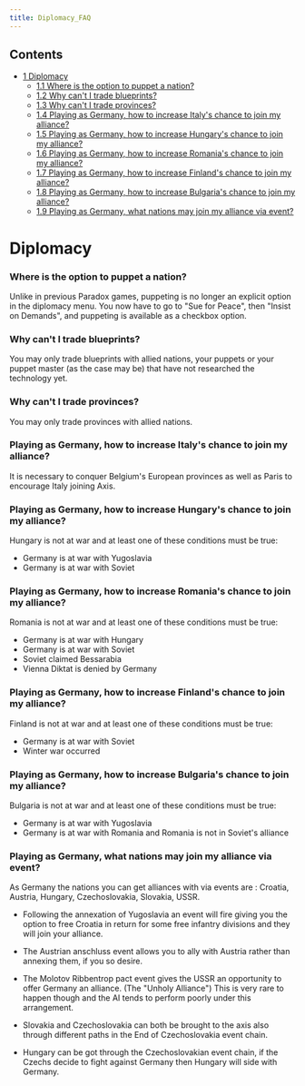```yaml
---
title: Diplomacy_FAQ
---
```

 Contents
--------

*   [1 Diplomacy](#Diplomacy)
    *   [1.1 Where is the option to puppet a nation?](#Where_is_the_option_to_puppet_a_nation.3F)
    *   [1.2 Why can't I trade blueprints?](#Why_can.27t_I_trade_blueprints.3F)
    *   [1.3 Why can't I trade provinces?](#Why_can.27t_I_trade_provinces.3F)
    *   [1.4 Playing as Germany, how to increase Italy's chance to join my alliance?](#Playing_as_Germany.2C_how_to_increase_Italy.27s_chance_to_join_my_alliance.3F)
    *   [1.5 Playing as Germany, how to increase Hungary's chance to join my alliance?](#Playing_as_Germany.2C_how_to_increase_Hungary.27s_chance_to_join_my_alliance.3F)
    *   [1.6 Playing as Germany, how to increase Romania's chance to join my alliance?](#Playing_as_Germany.2C_how_to_increase_Romania.27s_chance_to_join_my_alliance.3F)
    *   [1.7 Playing as Germany, how to increase Finland's chance to join my alliance?](#Playing_as_Germany.2C_how_to_increase_Finland.27s_chance_to_join_my_alliance.3F)
    *   [1.8 Playing as Germany, how to increase Bulgaria's chance to join my alliance?](#Playing_as_Germany.2C_how_to_increase_Bulgaria.27s_chance_to_join_my_alliance.3F)
    *   [1.9 Playing as Germany, what nations may join my alliance via event?](#Playing_as_Germany.2C_what_nations_may_join_my_alliance_via_event.3F)

Diplomacy
=========

### Where is the option to puppet a nation?

Unlike in previous Paradox games, puppeting is no longer an explicit option in the diplomacy menu. You now have to go to "Sue for Peace", then "Insist on Demands", and puppeting is available as a checkbox option.

### Why can't I trade blueprints?

You may only trade blueprints with allied nations, your puppets or your puppet master (as the case may be) that have not researched the technology yet.

### Why can't I trade provinces?

You may only trade provinces with allied nations.

### Playing as Germany, how to increase Italy's chance to join my alliance?

It is necessary to conquer Belgium's European provinces as well as Paris to encourage Italy joining Axis.

### Playing as Germany, how to increase Hungary's chance to join my alliance?

Hungary is not at war and at least one of these conditions must be true:

*   Germany is at war with Yugoslavia
*   Germany is at war with Soviet

### Playing as Germany, how to increase Romania's chance to join my alliance?

Romania is not at war and at least one of these conditions must be true:

*   Germany is at war with Hungary
*   Germany is at war with Soviet
*   Soviet claimed Bessarabia
*   Vienna Diktat is denied by Germany

### Playing as Germany, how to increase Finland's chance to join my alliance?

Finland is not at war and at least one of these conditions must be true:

*   Germany is at war with Soviet
*   Winter war occurred

### Playing as Germany, how to increase Bulgaria's chance to join my alliance?

Bulgaria is not at war and at least one of these conditions must be true:

*   Germany is at war with Yugoslavia
*   Germany is at war with Romania and Romania is not in Soviet's alliance

### Playing as Germany, what nations may join my alliance via event?

As Germany the nations you can get alliances with via events are : Croatia, Austria, Hungary, Czechoslovakia, Slovakia, USSR.

*   Following the annexation of Yugoslavia an event will fire giving you the option to free Croatia in return for some free infantry divisions and they will join your alliance.

*   The Austrian anschluss event allows you to ally with Austria rather than annexing them, if you so desire.

*   The Molotov Ribbentrop pact event gives the USSR an opportunity to offer Germany an alliance. (The "Unholy Alliance") This is very rare to happen though and the AI tends to perform poorly under this arrangement.

*   Slovakia and Czechoslovakia can both be brought to the axis also through different paths in the End of Czechoslovakia event chain.
*   Hungary can be got through the Czechoslovakian event chain, if the Czechs decide to fight against Germany then Hungary will side with Germany.